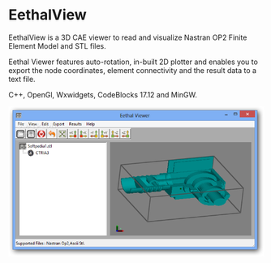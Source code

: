 # EethalView
EethalView is a 3D CAE viewer to read and visualize Nastran OP2 Finite Element Model and STL files.

Eethal Viewer features auto-rotation, in-built 2D plotter and enables you to export the node coordinates, element connectivity and the result data to a text file.

C++, OpenGl, Wxwidgets, CodeBlocks 17.12 and MinGW.

![Eethal View](Eethal_Viewer_image.png)